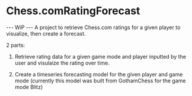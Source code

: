 # Chess.comRatingForecast
--- WiP --- 
A project to retrieve Chess.com ratings for a given player to visualize, then create a forecast. 

2 parts: 

1. Retrieve rating data for a given game mode and player inputted by the user and visulaize the rating over time.

2. Create a timeseries forecasting model for the given player and game mode (currently this model was built from GothamChess for the game mode Blitz)
